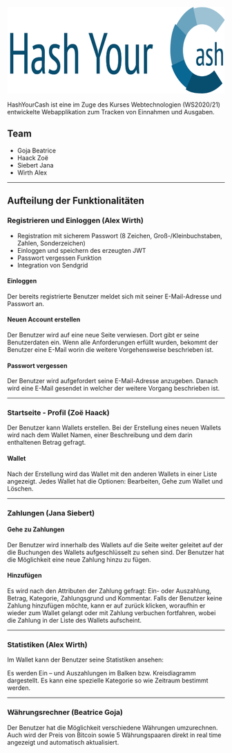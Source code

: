 
<p align="center"><img src="https://github.com/AlexWirthAAU/HashYourCash/blob/main/src/assets/images/Logo_Banner_integrate.png" height="200"></p>

HashYourCash ist eine im Zuge des Kurses Webtechnologien (WS2020/21) entwickelte Webapplikation zum Tracken von Einnahmen und Ausgaben.

## Team
  * Goja Beatrice
  * Haack Zoë
  * Siebert Jana
  * Wirth Alex
---
## Aufteilung der Funktionalitäten

### Registrieren und Einloggen (Alex Wirth)
  * Registration mit sicherem Passwort (8 Zeichen, Groß-/Kleinbuchstaben, Zahlen, Sonderzeichen)
  * Einloggen und speichern des erzeugten JWT
  * Passwort vergessen Funktion
  * Integration von Sendgrid
#### Einloggen
Der bereits registrierte Benutzer meldet sich mit seiner E-Mail-Adresse und Passwort an. 

#### Neuen Account erstellen
Der Benutzer wird auf eine neue Seite verwiesen. Dort gibt er seine Benutzerdaten ein. Wenn alle Anforderungen erfüllt wurden, bekommt der Benutzer eine E-Mail worin die weitere Vorgehensweise beschrieben ist. 

#### Passwort vergessen
Der Benutzer wird aufgefordert seine E-Mail-Adresse anzugeben. Danach wird eine E-Mail gesendet in welcher der weitere Vorgang beschrieben ist. 

---
### Startseite - Profil (Zoë Haack)
Der Benutzer kann Wallets erstellen. Bei der Erstellung eines neuen Wallets wird nach dem Wallet Namen, einer Beschreibung und dem darin enthaltenen Betrag gefragt.

#### Wallet  
Nach der Erstellung wird das Wallet mit den anderen Wallets in einer Liste angezeigt. Jedes Wallet hat die Optionen: Bearbeiten, Gehe zum Wallet und Löschen.

---
### Zahlungen (Jana Siebert)

#### Gehe zu Zahlungen
Der Benutzer wird innerhalb des Wallets auf die Seite weiter geleitet auf der die Buchungen des Wallets aufgeschlüsselt zu sehen sind. Der Benutzer hat die Möglichkeit eine neue Zahlung hinzu zu fügen.

#### Hinzufügen
Es wird nach den Attributen der Zahlung gefragt: Ein- oder Auszahlung, Betrag, Kategorie, Zahlungsgrund und Kommentar. Falls der Benutzer keine Zahlung hinzufügen möchte, kann er auf zurück klicken, woraufhin er wieder zum Wallet gelangt oder mit Zahlung verbuchen fortfahren, wobei die Zahlung in der Liste des Wallets aufscheint.

---
### Statistiken (Alex Wirth) 
Im Wallet kann der Benutzer seine Statistiken ansehen: 

Es werden Ein – und Auszahlungen im Balken bzw. Kreisdiagramm dargestellt. Es kann eine spezielle Kategorie so wie Zeitraum bestimmt werden. 

---
### Währungsrechner (Beatrice Goja) 
Der Benutzer hat die Möglichkeit verschiedene Währungen umzurechnen. Auch wird der Preis von Bitcoin sowie 5 Währungspaaren direkt in real time angezeigt und automatisch aktualisiert. 
